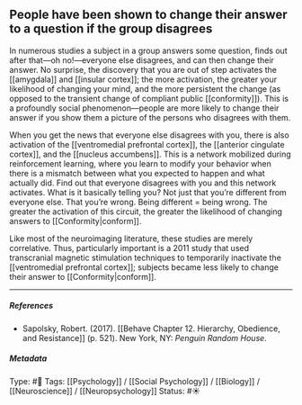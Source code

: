 ## People have been shown to change their answer to a question if the group disagrees # 

In numerous studies a subject in a group answers some question, finds out after that—oh no!—everyone else disagrees, and can then change their answer. No surprise, the discovery that you are out of step activates the [[amygdala]] and [[insular cortex]]; the more activation, the greater your likelihood of changing your mind, and the more persistent the change (as opposed to the transient change of compliant public [[conformity]]). This is a profoundly social phenomenon—people are more likely to change their answer if you show them a picture of the persons who disagrees with them.

When you get the news that everyone else disagrees with you, there is also activation of the [[ventromedial prefrontal cortex]], the [[anterior cingulate cortex]], and the [[nucleus accumbens]]. This is a network mobilized during reinforcement learning, where you learn to modify your behavior when there is a mismatch between what you expected to happen and what actually did. Find out that everyone disagrees with you and this network activates. What is it basically telling you? Not just that you’re different from everyone else. That you’re wrong. Being different = being wrong. The greater the activation of this circuit, the greater the likelihood of changing answers to [[Conformity|conform]]. 

Like most of the neuroimaging literature, these studies are merely correlative. Thus, particularly important is a 2011 study that used transcranial magnetic stimulation techniques to temporarily inactivate the [[ventromedial prefrontal cortex]]; subjects became less likely to change their answer to [[Conformity|conform]].

___

##### References

- Sapolsky, Robert. (2017). [[Behave Chapter 12. Hierarchy, Obedience, and Resistance]] (p. 521). New York, NY: _Penguin Random House_. 

##### Metadata

Type: #🔴 
Tags: [[Psychology]] / [[Social Psychology]] / [[Biology]] / [[Neuroscience]] / [[Neuropsychology]] 
Status: #☀️ 